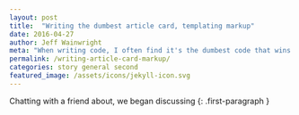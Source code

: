 ```yaml
---
layout: post
title:  "Writing the dumbest article card, templating markup"
date: 2016-04-27
author: Jeff Wainwright
meta: "When writing code, I often find it's the dumbest code that wins when writing templating markup"
permalink: /writing-article-card-markup/
categories: story general second
featured_image: /assets/icons/jekyll-icon.svg
---
```


Chatting with a friend about, we began discussing 
{: .first-paragraph }
